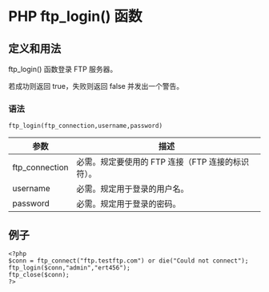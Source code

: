 # PHP ftp_login() 函数



## 定义和用法

ftp_login() 函数登录 FTP 服务器。

若成功则返回 true，失败则返回 false 并发出一个警告。

### 语法

```
ftp_login(ftp_connection,username,password)
```

| 参数 | 描述 |
| --- | --- |
| ftp_connection | 必需。规定要使用的 FTP 连接（FTP 连接的标识符）。 |
| username | 必需。规定用于登录的用户名。 |
| password | 必需。规定用于登录的密码。 |

## 例子

```
<?php
$conn = ftp_connect("ftp.testftp.com") or die("Could not connect");
ftp_login($conn,"admin","ert456");
ftp_close($conn);
?>
```



